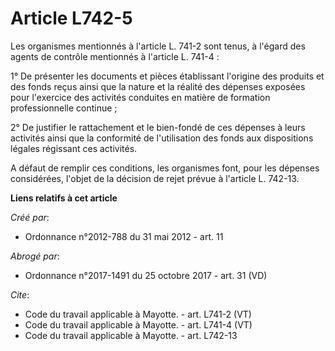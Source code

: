 # Article L742-5

Les organismes mentionnés à l'article L. 741-2 sont tenus, à l'égard des agents de contrôle mentionnés à l'article L.
741-4 : 

1° De présenter les documents et pièces établissant l'origine des produits et des fonds reçus ainsi que la nature et la
réalité des dépenses exposées pour l'exercice des activités conduites en matière de formation professionnelle continue ; 

2° De justifier le rattachement et le bien-fondé de ces dépenses à leurs activités ainsi que la conformité de l'utilisation
des fonds aux dispositions légales régissant ces activités. 

A défaut de remplir ces conditions, les organismes font, pour les dépenses considérées, l'objet de la décision de rejet
prévue à l'article L. 742-13.

**Liens relatifs à cet article**

_Créé par_:

  - Ordonnance n°2012-788 du 31 mai 2012 - art. 11

_Abrogé par_:

  - Ordonnance n°2017-1491 du 25 octobre 2017 - art. 31 (VD)

_Cite_:

  - Code du travail applicable à Mayotte. - art. L741-2 (VT)
  - Code du travail applicable à Mayotte. - art. L741-4 (VT)
  - Code du travail applicable à Mayotte. - art. L742-13
